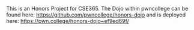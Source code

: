 This is an Honors Project for CSE365. The Dojo within pwncollege can be found here: https://github.com/pwncollege/honors-dojo and is deployed here: https://pwn.college/honors-dojo~ef9ed69f/

